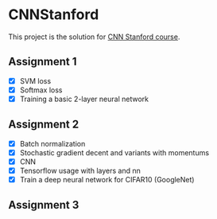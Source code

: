 # CNNStanford
This project is the solution for [CNN Stanford course](http://cs231n.stanford.edu/index.html).

## Assignment 1
- [x] SVM loss
- [x] Softmax loss
- [x] Training a basic 2-layer neural network

## Assignment 2
- [x] Batch normalization
- [x] Stochastic gradient decent and variants with momentums
- [x] CNN
- [x] Tensorflow usage with layers and nn
- [x] Train a deep neural network for CIFAR10 (GoogleNet)

## Assignment 3

